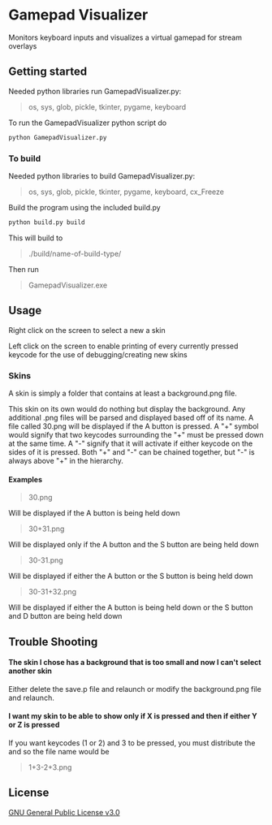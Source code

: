 # Gamepad Visualizer
Monitors keyboard inputs and visualizes a virtual gamepad for stream overlays

## Getting started
Needed python libraries run GamepadVisualizer.py:
> os, sys, glob, pickle, tkinter, pygame, keyboard



To run the GamepadVisualizer python script do
```bash
python GamepadVisualizer.py
```
### To build
Needed python libraries to build GamepadVisualizer.py:
> os, sys, glob, pickle, tkinter, pygame, keyboard, cx_Freeze

Build the program using the included build.py

```bash
python build.py build
```
This will build to
> ./build/name-of-build-type/

Then run 
> GamepadVisualizer.exe

## Usage
Right click on the screen to select a new a skin

Left click on the screen to enable printing of every currently pressed keycode 
for the use of debugging/creating new skins

### Skins
A skin is simply a folder that contains at least a background.png file.

This skin on its own would do nothing but display the background. Any additional .png files will be parsed and displayed based off of its name. A file called 30.png will be displayed if the A button is pressed. A "+" symbol would signify that two keycodes surrounding the "+" must be pressed down at the same time. A "-" signify that it will activate if either keycode on the sides of it is pressed. Both "+" and "-" can be chained together, but "-" is always above "+" in the hierarchy.

#### Examples
>30.png

Will be displayed if the A button is being held down

> 30+31.png

Will be displayed only if the A button and the S button are being held down

> 30-31.png

Will be displayed if either the A button or the S button is being held down

> 30-31+32.png

Will be displayed if either the A button is being held down or the S button and D button are being held down

## Trouble Shooting

#### The skin I chose has a background that is too small and now I can't select another skin
Either delete the save.p file and relaunch or modify the background.png file and relaunch.

#### I want my skin to be able to show only if X is pressed and then if either Y or Z is pressed
If you want keycodes (1 or 2) and 3 to be pressed, you must distribute the and so the file name would be
> 1+3-2+3.png
## License
[GNU General Public License v3.0](./LICENSE)